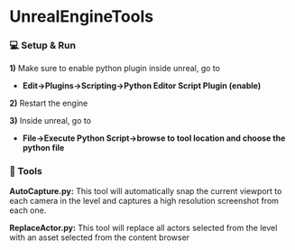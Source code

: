 # UnrealEngineTools

### :computer: Setup & Run

**1)** Make sure to enable python plugin inside unreal, go to
* **Edit->Plugins->Scripting->Python Editor Script Plugin (enable)**

**2)** Restart the engine

**3)** Inside unreal, go to
* **File->Execute Python Script->browse to tool location and choose the python file**

### :wrench: Tools

**AutoCapture.py:**
This tool will automatically snap the current viewport to each camera in the level and captures a high resolution screenshot from each one.

**ReplaceActor.py:**
This tool will replace all actors selected from the level with an asset selected from the content browser
